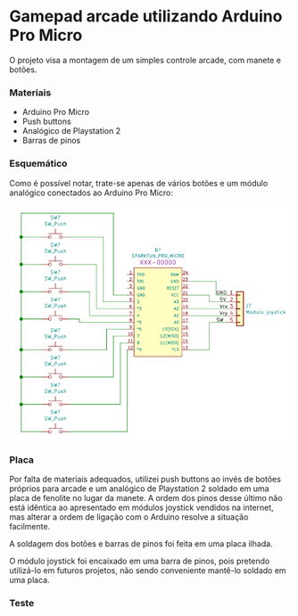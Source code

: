 # Gamepad arcade utilizando Arduino Pro Micro

O projeto visa a montagem de um simples controle arcade, com manete e botões.

<h3>Materiais</h3>

- Arduino Pro Micro
- Push buttons
- Analógico de Playstation 2
- Barras de pinos

<h3>Esquemático</h3>

Como é possível notar, trate-se apenas de vários botões e um módulo analógico conectados ao Arduino Pro Micro: 

![](images/esquematico.png)

<h3>Placa</h3>

Por falta de materiais adequados, utilizei push buttons ao invés de botões próprios para arcade e um analógico de Playstation 2 soldado em uma placa de fenolite no lugar da manete. A ordem dos pinos desse último não está idêntica ao apresentado em módulos joystick vendidos na internet, mas alterar a ordem de ligação com o Arduino resolve a situação facilmente.

A soldagem dos botões e barras de pinos foi feita em uma placa ilhada.

O módulo joystick foi encaixado em uma barra de pinos, pois pretendo utilizá-lo em futuros projetos, não sendo conveniente mantê-lo soldado em uma placa.

<h3>Teste</h3>
